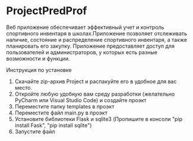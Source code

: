 # ProjectPredProf

Веб приложение обеспечивает эффективный учет и контроль спортивного инвентаря в школах.Приложение позволяет отслеживать наличие, состояние и распределение спортивного инвентаря, а также планировать его закупку. Приложение предоставляет доступ для пользователей и администраторов, у которых есть разные возможности и функции.

Инструкция по установке
  1) Скачайте zip-архив Project и распакуйте его в удобное для вас место.
  2) Откройте любую удобную вам среду разработки (желательно PyCharm или Visual Studio Code) и создайте проэкт
  3) Переместите папку templates в проэкт
  4) Переместите файл main.py в проэкт
  5) Установите библиотеки Flask и sqlite3 (Пропишите в консоли "pip install Fask", "pip install sqlite")
  6) Запустите файл

